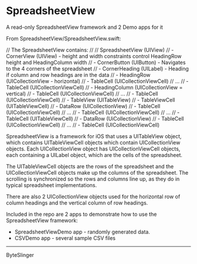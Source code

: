 # SpreadsheetView
A read-only SpreadsheetView framework and 2 Demo apps for it

From SpreadsheetView/SpreadsheetView.swift:

//  The SpreadsheetView contains:
//
//  SpreadsheetView (UIView)
//      - CornerView (UIView) - height and width constraints control HeadingRow height and HeadingColumn width
//          - CornerButton (UIButton) - Navigates to the 4 corners of the spreadsheet
//          - CornerHeading (UILabel) - Heading if column and row headings are in the data
//      - HeadingRow (UICollectionView - horizontal)
//          - TableCell (UICollectionViewCell)
//          ...
//          - TableCell (UICollectionViewCell)
//      - HeadingColumn (UICollectionView = vertical)
//          - TableCell (UICollectionViewCell)
//          ...
//          - TableCell (UICollectionViewCell)
//      - TableView (UITableView)
//          - TableViewCell (UITableViewCell)
//              - DataRow (UICollectionView)
//                  - TableCell (UICollectionViewCell)
//                  ...
//                  - TableCell (UICollectionViewCell)
//          ...
//          - TableCell (UITableViewCell)
//              - DataRow (UiCollectionView)
//                  - TableCell (UICollectionViewCell)
//                  ...
//                  - TableCell (UICollectionViewCell)

SpreadsheetView is a framework for iOS that uses a UITableView object, which contains UITableViewCell objects which contain UICollectionView objects.  Each UICollectionView object has UICollectionViewCell objects, each containing a UILabel object, which are the cells of the spreadsheet.

The UITableViewCell objects are the rows of the spreadsheet and the UICollectionViewCell objects make up the columns of the spreadsheet.  The scrolling is synchronized so the rows and columns line up, as they do in typical spreadsheet implementations.

There are also 2 UICollectionView objects used for the horizontal row of column headings and the vertical column of row headings.

Included in the repo are 2 apps to demonstrate how to use the SpreadsheetView framework:

  * SpreadsheetViewDemo app - randomly generated data.
  * CSVDemo app - several sample CSV files

-----
ByteSlinger
